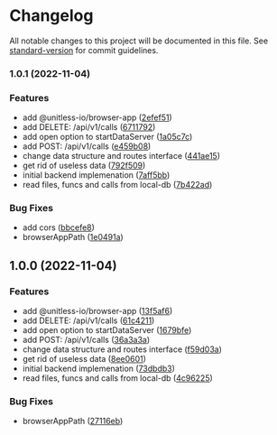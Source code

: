 # Changelog

All notable changes to this project will be documented in this file. See [standard-version](https://github.com/conventional-changelog/standard-version) for commit guidelines.

### 1.0.1 (2022-11-04)


### Features

* add @unitless-io/browser-app ([2efef51](https://github.com/unitless-io/data-server/commit/2efef5145c8fe1c972a4d0194fb52c3a80b15ab2))
* add DELETE: /api/v1/calls ([6711792](https://github.com/unitless-io/data-server/commit/67117920abbb448ef21430a5ddb24d8f15d1bcbf))
* add open option to startDataServer ([1a05c7c](https://github.com/unitless-io/data-server/commit/1a05c7cadaf4ee86ecf717f1609186e205355642))
* add POST: /api/v1/calls ([e459b08](https://github.com/unitless-io/data-server/commit/e459b08166fa816c5830b7c3ca4583fd9dcdea74))
* change data structure and routes interface ([441ae15](https://github.com/unitless-io/data-server/commit/441ae15509e0b0f8731e953e95d4976e2c20114c))
* get rid of useless data ([792f509](https://github.com/unitless-io/data-server/commit/792f5092c6a56237566a6eb37eb4305b4fff9665))
* initial backend implemenation ([7aff5bb](https://github.com/unitless-io/data-server/commit/7aff5bbf38b7deafda74d0e35c5ac399684b280e))
* read files, funcs and calls from local-db ([7b422ad](https://github.com/unitless-io/data-server/commit/7b422add698affbfa93e5ae8d39d74dc7667c0a2))


### Bug Fixes

* add cors ([bbcefe8](https://github.com/unitless-io/data-server/commit/bbcefe82f15a1c5c522442197d03d42a7090b0c6))
* browserAppPath ([1e0491a](https://github.com/unitless-io/data-server/commit/1e0491a93732ed8fb1c0d18df9ea01a7ab72fc83))

## 1.0.0 (2022-11-04)


### Features

* add @unitless-io/browser-app ([13f5af6](https://github.com/unitless-io/data-server/commit/13f5af63dc3e55ba11712f5611e5ccc2aa8132e8))
* add DELETE: /api/v1/calls ([61c4211](https://github.com/unitless-io/data-server/commit/61c4211db4330829cb02d2139462ef99b1ea77b2))
* add open option to startDataServer ([1679bfe](https://github.com/unitless-io/data-server/commit/1679bfee7f29cb6550f64bd85ccc9f85ab24f0c2))
* add POST: /api/v1/calls ([36a3a3a](https://github.com/unitless-io/data-server/commit/36a3a3a7799c274fa2c966be7bb7aafc448d2d8c))
* change data structure and routes interface ([f59d03a](https://github.com/unitless-io/data-server/commit/f59d03a9d79bd78e45c1071ccb3ef2a9d0413a78))
* get rid of useless data ([8ee0601](https://github.com/unitless-io/data-server/commit/8ee060199ecf7e486b3b3fe8c06788a8afc38550))
* initial backend implemenation ([73dbdb3](https://github.com/unitless-io/data-server/commit/73dbdb3bc288dcdcbd5de7555b18cce4b1670660))
* read files, funcs and calls from local-db ([4c96225](https://github.com/unitless-io/data-server/commit/4c962257079527e582f4251ab53e61f615d76bd1))


### Bug Fixes

* browserAppPath ([27116eb](https://github.com/unitless-io/data-server/commit/27116eb9515dc05f908fa4737dfd806d5fb2a17a))
